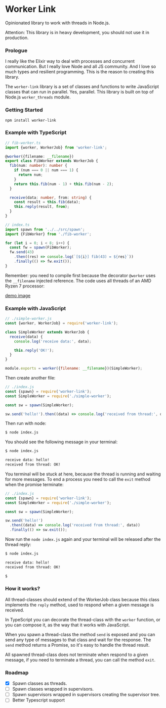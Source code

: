 # Worker Link

Opinionated library to work with threads in Node.js.

Attention: This library is in heavy development, you should not use it in production.

### Prologue

I really like the Elixir way to deal with processes and concurrent communication. But I really love Node and all JS community. And I love so much types and resilient programming. This is the reason to creating this library.

The `worker-link` library is a set of classes and functions to write JavaScript classes that can run in parallel. Yes, parallel. This library is built on top of Node.js `worker_threads` module.

### Getting Started

```
npm install worker-link
```

### Example with TypeScript

```typescript
// fib-worker.ts
import {worker, WorkerJob} from 'worker-link';

@worker({filename: __filename})
export class FibWorker extends WorkerJob {
  fib(num: number): number {
    if (num === 0 || num === 1) {
      return num;
    }
    return this.fib(num - 1) + this.fib(num - 2);
  }

  receive(data: number, from: string) {
    const result = this.fib(data);
    this.reply(result, from);
  }
}
```

```typescript
// index.ts
import spawn from '../../src/spawn';
import {FibWorker} from './fib-worker';

for (let i = 0; i < 8; i++) {
  const fw = spawn(FibWorker);
  fw.send(43)
    .then((res) => console.log(`[${i}] fib(43) = ${res}`))
    .finally(() => fw.exit());
}
```

Remember: you need to compile first because the decorator `@worker` uses the `__filename` injected reference. The code uses all threads of an AMD Ryzen 7 processor:

[demo image](https://raw.githubusercontent.com/gustavofsantos/worker-link/master/res/demo1.png 'Resource usage')

### Example with JavaScript

```javascript
// ./simple-worker.js
const {worker, WorkerJob} = require('worker-link');

class SimpleWorker extends WorkerJob {
  receive(data) {
    console.log('receive data:', data);

    this.reply('OK!');
  }
}

module.exports = worker({filename: __filename})(SimpleWorker);
```

Then create another file:

```javascript
// ./index.js
const {spawn} = require('worker-link');
const SimpleWorker = require('./simple-worker');

const sw = spawn(SimpleWorker);

sw.send('hello!').then((data) => console.log('received from thread:', data));
```

Then run with node:

```bash
$ node index.js
```

You should see the following message in your terminal:

```bash
$ node index.js

receive data: hello!
received from thread: OK!

```

You terminal will be stuck at here, because the thread is running and waiting for more messages. To end a process you need to call the `exit` method when the promise terminate:

```javascript
// ./index.js
const {spawn} = require('worker-link');
const SimpleWorker = require('./simple-worker');

const sw = spawn(SimpleWorker);

sw.send('hello!')
  .then((data) => console.log('received from thread:', data))
  .finally(() => sw.exit());
```

Now run the `node index.js` again and your terminal will be released after the thread reply:

```bash
$ node index.js

receive data: hello!
received from thread: OK!

$
```

### How it works?

All thread-classes should extend of the WorkerJob class because this class implements the `reply` method, used to respond when a given message is received.

In TypeScript you can decorate the thread-class with the `worker` function, or you can compose it, as the way that it works with JavaScript.

When you spawn a thread-class the method `send` is exposed and you can send any type of messages to that class and wait for the response. The `send` method returns a Promise, so it's easy to handle the thread result.

All spawned thread-class does not terminate when respond to a given message, if you need to terminate a thread, you can call the method `exit`.

### Roadmap

- [x] Spawn classes as threads.
- [ ] Spawn classes wrapped in supervisors.
- [ ] Spawn supervisors wrapped in supervisors creating the supervisor tree.
- [ ] Better Typescript support
